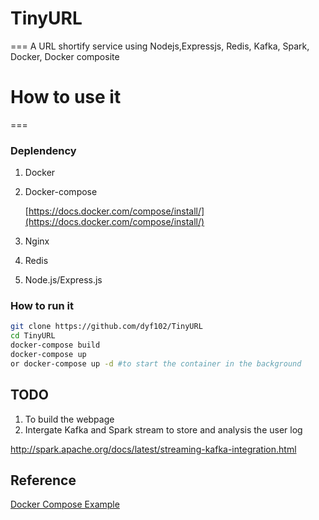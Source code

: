 # TinyURL
===
A URL shortify service using Nodejs,Expressjs, Redis, Kafka, Spark, Docker, Docker composite


# How to use it
===
### Deplendency
1.	Docker
2.	Docker-compose

	[https://docs.docker.com/compose/install/](https://docs.docker.com/compose/install/) 
3.	Nginx
4.	Redis
5. 	Node.js/Express.js

### How to run it

```bash
git clone https://github.com/dyf102/TinyURL
cd TinyURL
docker-compose build
docker-compose up
or docker-compose up -d #to start the container in the background
```
## TODO
1.	To build the webpage	
2.	Intergate Kafka and Spark stream to store and analysis the user log

http://spark.apache.org/docs/latest/streaming-kafka-integration.html 

## Reference
[Docker Compose Example](http://anandmanisankar.com/posts/docker-container-nginx-node-redis-example/)
